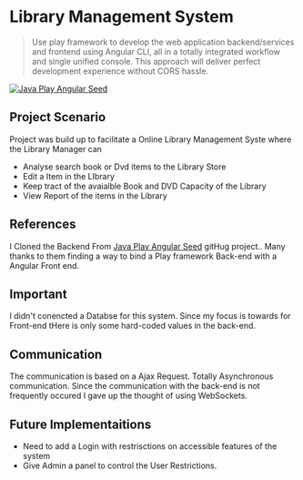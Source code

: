 # Library Management System

> Use play framework to develop the web application backend/services and frontend using Angular CLI, all in a totally integrated workflow and single unified console. This approach will deliver perfect development experience without CORS hassle. 



[![Java Play Angular Seed](https://github.com/yohangz/java-play-angular-seed/blob/master/angular.png)](http://bit.ly/2AStvhK)

## Project Scenario

Project was build up to facilitate a Online Library Management Syste where the Library Manager can 

* Analyse search  book or Dvd items to the Library Store
* Edit a Item in the LIbrary
* Keep tract of the avaialble Book and DVD Capacity of the Library
* View Report of the items in the Library

## References

I Cloned the Backend From  [Java Play Angular Seed](https://github.com/yohangz/java-play-angular-seed) gitHug project.. Many thanks to them finding a way to bind a Play framework Back-end with  a Angular Front end.

## Important

I didn't conencted a Databse for this system. Since my focus is towards for Front-end tHere is only some hard-coded values in the back-end.

## Communication

The communication is based on a  Ajax Request. Totally Asynchronous communication. Since the communication with the back-end is not frequently occured I gave up the thought of using WebSockets.

## Future Implementaitions

* Need to add a Login with restrisctions on accessible features of the system
* Give Admin a panel to control the User Restrictions.
